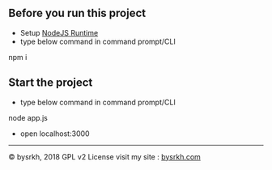 ## Before you run this project

- Setup [NodeJS Runtime](https://nodejs.com)
- type below command in command prompt/CLI

npm i

## Start the project

- type below command in command prompt/CLI

node app.js

- open localhost:3000
---
&copy; bysrkh, 2018
GPL v2 License
visit my site : [bysrkh.com](bysrkh.com)